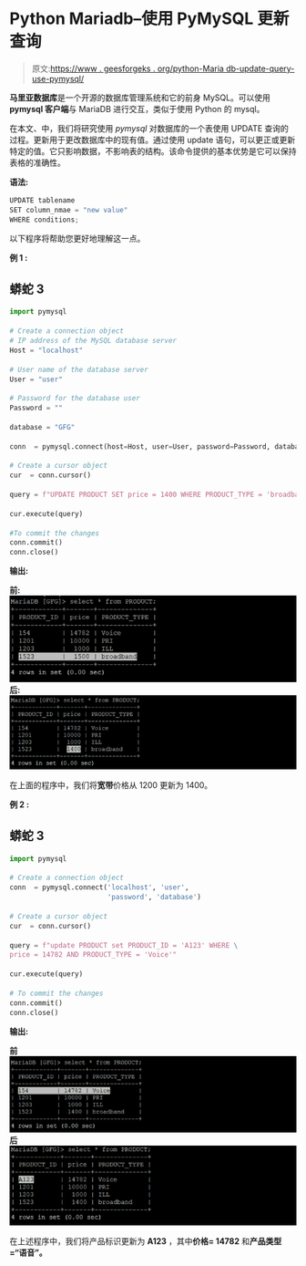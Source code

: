 # Python Mariadb–使用 PyMySQL 更新查询

> 原文:[https://www . geesforgeks . org/python-Maria db-update-query-use-pymysql/](https://www.geeksforgeeks.org/python-mariadb-update-query-using-pymysql/)

**马里亚数据库**是一个开源的数据库管理系统和它的前身 MySQL。可以使用 **pymysql 客户端**与 MariaDB 进行交互，类似于使用 Python 的 mysql。

在本文、中，我们将研究使用 *pymysql* 对数据库的一个表使用 UPDATE 查询的过程。更新用于更改数据库中的现有值。通过使用 update 语句，可以更正或更新特定的值。它只影响数据，不影响表的结构。该命令提供的基本优势是它可以保持表格的准确性。

**语法:**

```py
UPDATE tablename
SET column_nmae = "new value"
WHERE conditions;

```

以下程序将帮助您更好地理解这一点。

**例 1 :**

## 蟒蛇 3

```py
import pymysql

# Create a connection object
# IP address of the MySQL database server
Host = "localhost"  

# User name of the database server
User = "user"       

# Password for the database user
Password = ""           

database = "GFG"

conn  = pymysql.connect(host=Host, user=User, password=Password, database)

# Create a cursor object
cur  = conn.cursor()

query = f"UPDATE PRODUCT SET price = 1400 WHERE PRODUCT_TYPE = 'broadband'"

cur.execute(query)

#To commit the changes
conn.commit() 
conn.close()
```

**输出:**

**前:** ![](img/745e163ea319091dd9e3686b3d912a53.png)
**后:** ![](img/d3203b3d34a14643cbb74bb227dd5714.png)

在上面的程序中，我们将**宽带**价格从 1200 更新为 1400。

**例 2 :**

## 蟒蛇 3

```py
import pymysql

# Create a connection object
conn  = pymysql.connect('localhost', 'user',
                        'password', 'database')

# Create a cursor object
cur  = conn.cursor()

query = f"update PRODUCT set PRODUCT_ID = 'A123' WHERE \
price = 14782 AND PRODUCT_TYPE = 'Voice'"

cur.execute(query)

# To commit the changes
conn.commit()       
conn.close()
```

**输出:**

**前** ![](img/4e651af8daedce112f2671045be76f4d.png)
**后**
![](img/0ca210d8d1e5cb3558e9f4b48d908b38.png)

在上述程序中，我们将产品标识更新为 **A123** ，其中**价格= 14782** 和**产品类型=“语音”。**